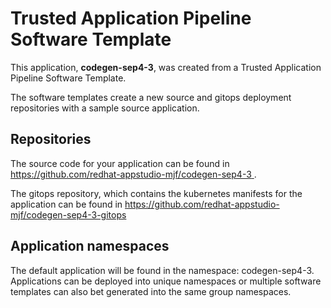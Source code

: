 # Trusted Application Pipeline Software Template

This application, **codegen-sep4-3**, was created from a Trusted Application Pipeline Software Template.

The software templates create a new source and gitops deployment repositories with a sample source application. 

## Repositories

The source code for your application can be found in [https://github.com/redhat-appstudio-mjf/codegen-sep4-3 ](https://github.com/redhat-appstudio-mjf/codegen-sep4-3 ).
 
The gitops repository, which contains the kubernetes manifests for the application can be found in 
[https://github.com/redhat-appstudio-mjf/codegen-sep4-3-gitops ](https://github.com/redhat-appstudio-mjf/codegen-sep4-3-gitops ) 

## Application namespaces 

The default application will be found in the namespace: codegen-sep4-3. Applications can be deployed into unique namespaces or multiple software templates can also bet generated into the same group namespaces.  